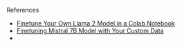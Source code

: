 

References
- [Finetune Your Own Llama 2 Model in a Colab Notebook](https://towardsdatascience.com/fine-tune-your-own-llama-2-model-in-a-colab-notebook-df9823a04a32)
- [Finetuning Mistral 7B Model with Your Custom Data](https://python.plainenglish.io/intruct-fine-tuning-mistral-7b-model-with-your-custom-data-7eb22921a483)
- 
